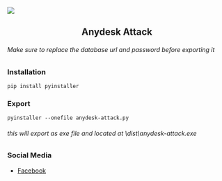 ![](https://komarev.com/ghpvc/?username=unrealisticfaces)
<h2 align=center><b>Anydesk Attack</b></h2>

###### Make sure to replace the database url and password before exporting it 

### Installation
```
pip install pyinstaller
```
### Export
```
pyinstaller --onefile anydesk-attack.py
```
###### this will export as exe file and located at \dist\anydesk-attack.exe


### Social Media
- [ Facebook ](https://wwww.facebook.com/kthdavidx)



